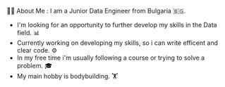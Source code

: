 🧑‍💻 About Me :
I am a Junior Data Engineer from Bulgaria 🇧🇬.
  - I'm looking for an opportunity to further develop my skills in the Data field. 📊
  - Currently working on developing my skills, so i can write efficent and clear code. ⚙️
  - In my free time i'm usually following a course or trying to solve a problem. 🎓
  - My main hobby is bodybuilding. 🏋️ 

